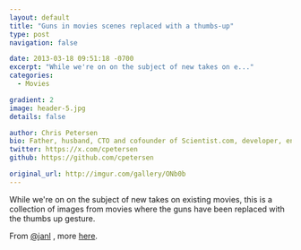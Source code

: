 ```yaml
---
layout: default
title: "Guns in movies scenes replaced with a thumbs-up"
type: post
navigation: false

date: 2013-03-18 09:51:18 -0700
excerpt: "While we're on on the subject of new takes on e..."
categories:
  - Movies

gradient: 2
image: header-5.jpg
details: false

author: Chris Petersen
bio: Father, husband, CTO and cofounder of Scientist.com, developer, entrepreneur and technologist.
twitter: https://x.com/cpetersen
github: https://github.com/cpetersen

original_url: http://imgur.com/gallery/ONb0b
---
```



While we're on on the subject of new takes on existing movies, this is a collection of images from movies where the guns have been replaced with the thumbs up gesture. 

 From  [@janl](https://twitter.com/janl/status/313652806370328578) , more  [here](http://www.thumbsandammo.blogspot.co.uk). 
